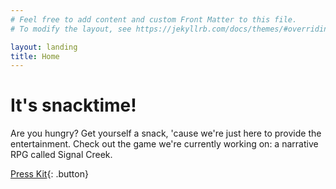 ```yaml
---
# Feel free to add content and custom Front Matter to this file.
# To modify the layout, see https://jekyllrb.com/docs/themes/#overriding-theme-defaults

layout: landing
title: Home
---
```

# It's snacktime!

Are you hungry?
Get yourself a snack, 'cause we're just here to provide the entertainment. Check out the game we're currently working on: a narrative RPG called Signal Creek.

[Press Kit](signalcreek.html){: .button}